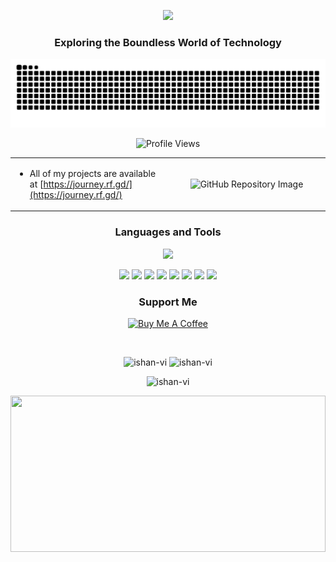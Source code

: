 <p align="center">
<img src="https://camo.githubusercontent.com/ad38c424479dba43b6ded15fecfde6b53cf9fcd6ff3dc7715d5bcb43f8bbefb8/68747470733a2f2f6d656469612e67697068792e636f6d2f6d656469612f57556c706c634d704f43456d5447427442572f67697068792e676966" width="50%"/>
</p>

<h3 align="center">Exploring the Boundless World of Technology</h3>

<div align="center">
  <img  src="https://raw.githubusercontent.com/iddhi-sulakshana/iddhi-sulakshana/output/github-contribution-grid-snake-dark.svg"
       alt="snake" />
</div>

<p align="center">
  <img src="https://komarev.com/ghpvc/?username=ishan-vi&label=Profile%20views&color=0e75b6&style=flat" alt="Profile Views"/>
</p>

<div align="center">
  <table width="100%">
  <tr>
    <td valign="top" width="50%">
      
- All of my projects are available at [https://journey.rf.gd/](https://journey.rf.gd/)

    </td>
    <td align="center" width="50%">
      <img src="https://repository-images.githubusercontent.com/588181932/e36ec678-7984-4cdd-8e4c-a3932772ff8e" alt="GitHub Repository Image" height="150">
    </td>
  </tr>
</table>
</div>

<h3 align="center">Languages and Tools</h3>
<p align="center">
  <a href="https://skillicons.dev">
    <img src="https://skillicons.dev/icons?i=js,react,nodejs,mongodb,java,py,c,cs,express,flutter,dart,php,bootstrap,html,css,matlab,jest,git,docker,bash,github,githubactions,linux,mysql,postman,sqlite,visualstudio,vite,vitest,vscode&theme=dark" />
  </a>
</p>

<p align="center">
  <img height=25 src="https://img.shields.io/badge/Code%20Wizard-🧙‍♂️-purple?style=for-the-badge&logo=javascript&logoColor=white" />
  <img height=25 src="https://img.shields.io/badge/Bug%20Hunter-🐞-red?style=for-the-badge&logo=bugsnag&logoColor=white" />
  <img height=25 src="https://img.shields.io/badge/Coffee%20Drinker-🧋-brown?style=for-the-badge&logo=buymeacoffee&logoColor=white" />
  <img height=25 src="https://img.shields.io/badge/Open%20Sourcery-🧑🏽‍💻-blue?style=for-the-badge&logo=github&logoColor=white" />
  <img height=25 src="https://img.shields.io/badge/Space%20Explorer-🚀-black?style=for-the-badge" />
  <img height=25 src="https://img.shields.io/badge/Music%20Maestro-🎵-yellow?style=for-the-badge" />
  <img height=25 src="https://img.shields.io/badge/AI%20Explorer-🤖-purple?style=for-the-badge&logo=python&logoColor=white" />
  <img height=25 src="https://img.shields.io/badge/Chaos%20Coder-💥-deepblue?style=for-the-badge&logo=javascript&logoColor=white" />
</p>

<h3 align="center">Support Me</h3>
<p align="center">
  <a href="https://www.buymeacoffee.com/ishan_vi" target="_blank" rel="noreferrer">
    <img src="https://cdn.buymeacoffee.com/buttons/v2/default-yellow.png" alt="Buy Me A Coffee" height="50" width="210" />
  </a>
</p>

<br/>

<p align="center">
  <img src="https://github-readme-stats.vercel.app/api?username=ishan-vi&show_icons=true&locale=en&theme=dark" alt="ishan-vi" 
    width="100%"
    height="250"/>
  <img src="https://github-readme-streak-stats.herokuapp.com/?user=ishan-vi&theme=dark" alt="ishan-vi" 
    width="100%"
    height="250"/>
</p>

<p align="center">
  <img src="https://github-readme-stats.vercel.app/api/top-langs/?username=ishan-vi&layout=compact&theme=dark" alt="ishan-vi" 
    width="100%"
    height="250" />
</p>

<a href="https://github.com/devxb/gitanimals">
  <img
    src="https://render.gitanimals.org/farms/ishan-vi"
    width="100%"
    height="250"
  />
</a>
